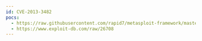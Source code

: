 ```yaml
---
id: CVE-2013-3482
pocs:
  - https://raw.githubusercontent.com/rapid7/metasploit-framework/master/modules/exploits/windows/fileformat/erdas_er_viewer_rf_report_error.rb
  - https://www.exploit-db.com/raw/26708
---
```

